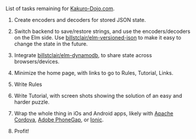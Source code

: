 List of tasks remaining for [Kakuro-Dojo.com](https:/Kakuro-Dojo.com/).

1. Create encoders and decoders for stored JSON state.

2. Switch backend to save/restore strings, and use the encoders/decoders on the Elm side. Use [billstclair/elm-versioned-json](http://package.elm-lang.org/packages/billstclair/elm-versioned-json/latest) to make it easy to change the state in the future.

3. Integrate [billstclair/elm-dynamodb](http://package.elm-lang.org/packages/billstclair/elm-dynamodb/latest), to share state across browsers/devices.

4. Minimize the home page, with links to go to Rules, Tutorial, Links.

5. Write Rules

6. Write Tutorial, with screen shots showing the solution of an easy and harder puzzle.

7. Wrap the whole thing in iOs and Android apps, likely with [Apache Cordova](https://cordova.apache.org/), [Adobe PhoneGap](http://phonegap.com/), or [Ionic](http://ionicframework.com/).

8. Profit!
